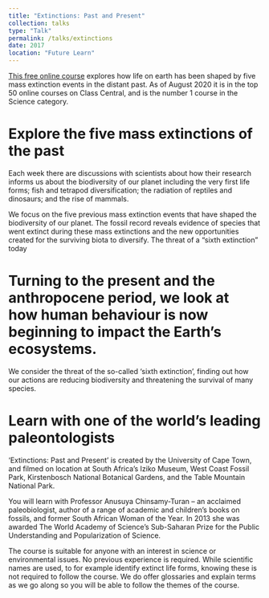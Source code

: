 ```yaml
---
title: "Extinctions: Past and Present"
collection: talks
type: "Talk"
permalink: /talks/extinctions
date: 2017
location: "Future Learn"
---
```


[This free online course](https://www.classcentral.com/course/extinctions-past-present-8004) explores how life on earth has been shaped by five mass extinction events in the distant past. As of August 2020 it is in the top 50 online courses on Class Central, and is the number 1 course in the Science category. 

# Explore the five mass extinctions of the past

Each week there are discussions with scientists about how their research informs us about the biodiversity of our planet including the very first life forms; fish and tetrapod diversification; the radiation of reptiles and dinosaurs; and the rise of mammals.

We focus on the five previous mass extinction events that have shaped the biodiversity of our planet. The fossil record reveals evidence of species that went extinct during these mass extinctions and the new opportunities created for the surviving biota to diversify.
The threat of a “sixth extinction” today

# Turning to the present and the anthropocene period, we look at how human behaviour is now beginning to impact the Earth’s ecosystems.

We consider the threat of the so-called ‘sixth extinction’, finding out how our actions are reducing biodiversity and threatening the survival of many species.
# Learn with one of the world’s leading paleontologists

‘Extinctions: Past and Present’ is created by the University of Cape Town, and filmed on location at South Africa’s Iziko Museum, West Coast Fossil Park, Kirstenbosch National Botanical Gardens, and the Table Mountain National Park.

You will learn with Professor Anusuya Chinsamy-Turan – an acclaimed paleobiologist, author of a range of academic and children’s books on fossils, and former South African Woman of the Year. In 2013 she was awarded The World Academy of Science’s Sub-Saharan Prize for the Public Understanding and Popularization of Science.

The course is suitable for anyone with an interest in science or environmental issues. No previous experience is required. While scientific names are used, to for example identify extinct life forms, knowing these is not required to follow the course. We do offer glossaries and explain terms as we go along so you will be able to follow the themes of the course.
